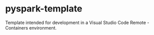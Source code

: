 # pyspark-template
Template intended for development in a Visual Studio Code Remote - Containers environment.
